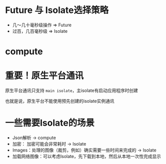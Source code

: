 # Future 与 Isolate选择策略
* 几～几十毫秒级操作 => Future
* 过百，几百毫秒级 => Isolate

# compute

# 重要！原生平台通讯
原生平台通讯只支持 `main isolate`，主isolate有启动应用程序时创建

也就是说，原生平台不能使用预先创建的isolate实例通讯


# 一些需要Isolate的场景
* Json解析 -> compute
* 加密： 加密可能会非常耗时 -> Isolate
* Images：处理的图像（裁剪，例如）确实需要一些时间来完成的 -> Isolate
* 加载网络图像：可以考虑Isolate，先下载到本地，然后从本地一次性完成显示
